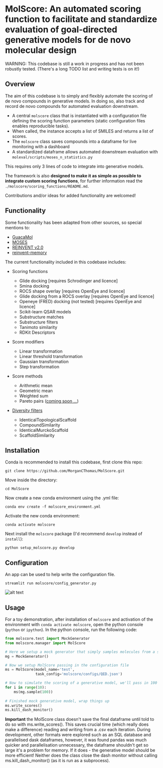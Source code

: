 # MolScore: An automated scoring function to facilitate and standardize evaluation of goal-directed generative models for de novo molecular design

WARNING: This codebase is still a work in progress and has not been robustly tested. (There's a long TODO list and writing tests is on it!)

## Overview

The aim of this codebase is to simply and flexibly 
automate the scoring of de novo compounds in generative models.
In doing so, also track and record de novo compounds for automated evaluation downstream.

- A central `molscore` class that is instantiated with a 
configuration file defining the scoring function parameters 
  (static configuration files enables reproducible tasks).
- When called, the instance 
accepts a list of SMILES and returns a list of scores. 
- The `molscore` class saves compounds into a dataframe for live monitoring with a dashboard
- A standardized dataframe allows automated downstream evaluation with `moleval/scripts/moses_n_statistics.py`

This requires only 3 lines of code to integrate into generative models.

The framework is also **designed to make it as simple as possible to integrate custom scoring functions**, for further information read the `./molscore/scoring_functions/README.md`.

Contributions and/or ideas for added functionality are welcomed! 

## Functionality

Some functionality has been adapted from other sources, so special mentions to:
* [GuacaMol](https://github.com/BenevolentAI/guacamol)
* [MOSES](https://github.com/molecularsets/moses)
* [REINVENT v2.0](https://github.com/MolecularAI/Reinvent)
* [reinvent-memory](https://github.com/tblaschke/reinvent-memory)

The current functionality included in this codebase includes:
* Scoring functions
  * Glide docking \[requires Schrodinger and licence]
  * Smina docking
  * ROCS shape overlay \[requires OpenEye and licence]
  * Glide docking from a ROCS overlay \[requires OpenEye and licence]
  * Openeye (FRED) docking (not tested) \[requires OpenEye and licence]
  * Scikit-learn QSAR models 
  * Substructure matches
  * Substructure filters
  * Tanimoto similarity
  * RDKit Descriptors
  
* Score modifiers
  * Linear transformation
  * Linear threshold transformation
  * Gaussian transformation
  * Step transformation
 
* Score methods
  * Arithmetic mean
  * Geometric mean
  * Weighted sum
  * Pareto pairs ([coming soon ...](https://pubs.acs.org/doi/10.1021/acs.jcim.0c00517))
  
* [Diversity filters](https://github.com/tblaschke/reinvent-memory)
  * IdenticalTopologicalScaffold
  * CompoundSimilarity
  * IdenticalMurckoScaffold
  * ScaffoldSimilarity

## Installation

Conda is recommended to install this codebase, first clone this repo:

`git clone https://github.com/MorganCThomas/MolScore.git`

Move inside the directory:

`cd MolScore`

Now create a new conda environment using the .yml file:

`conda env create -f molscore_environment.yml`

Activate the new conda environment:

`conda activate molscore`

Next install the `molscore` package (I'd recommend `develop` instead of `install`):

`python setup_molscore.py develop`

## Configuration

An app can be used to help write the configuration file.

`streamlit run molscore/config_generator.py`

![alt text](https://github.com/MorganCThomas/MolScore/blob/main/molscore/utils/images/config_generator.png?raw=True)

## Usage

For a toy demonstration, after installation of `molscore` and activation of the environment with `conda activate molscore`, open the python console (`python` or `ipython`). In the python console, run the following code:

```python
from molscore.test import MockGenerator
from molscore.manager import MolScore

# Here we setup a mock generator that simply samples molecules from a smiles file.
mg = MockGenerator()

# Now we setup MolScore passing in the configuration file
ms = MolScore(model_name='test',
              task_config='molscore/configs/QED.json')

# Now to simulate the scoring of a generative model, we'll pass in 100 molecules 10 times (e.g. batch size 100, iterations 10)
for i in range(10):
    ms(mg.sample(100))
    
# Finished mock generative model, wrap things up
ms.write_scores()
ms.kill_dash_monitor()
```

**Important** the MolScore class doesn't save the final dataframe until told to do so
with ms.write_scores(). This saves crucial time (which really does make a difference)
reading and writing from a .csv each iteration. During development, other formats were
explored such as an SQL database and parallelised dask dataframes, however, it was found
pandas was much quicker and parallelisation unnecessary, the dataframe shouldn't get so
large it's a problem for memory. If it does - the generative model should be more efficient!
Neither does the class close the dash monitor without calling ms.kill_dash_monitor()
(as it is run as a subprocess).
